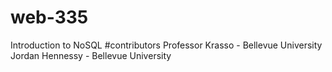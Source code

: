 # web-335
Introduction to NoSQL
#contributors Professor Krasso - Bellevue University Jordan Hennessy - Bellevue University 
